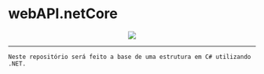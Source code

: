 <h1>webAPI.netCore</h1>

<p align="center">
  <a href="#">
      <img src="https://skillicons.dev/icons?i=cs,dotnet"/>
  </a>
</p>
<hr>

```Neste repositório será feito a base de uma estrutura em C# utilizando .NET.```
